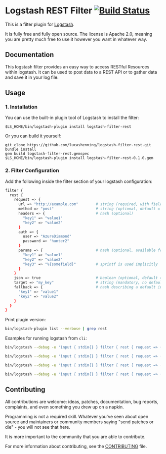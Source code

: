 # Logstash REST Filter [![Build Status](https://travis-ci.com/logstash-plugins/logstash-filter-http.svg?branch=master)](https://travis-ci.com/logstash-plugins/logstash-filter-http)

This is a filter plugin for [Logstash](https://github.com/elastic/logstash).

It is fully free and fully open source. The license is Apache 2.0, meaning you are pretty much free to use it however you want in whatever way.

## Documentation

This logstash filter provides an easy way to access RESTful Resources within logstash. It can be used to post data to a REST API or to gather data and save it in your log file.

## Usage
### 1. Installation
You can use the built-in plugin tool of Logstash to install the filter:
```
$LS_HOME/bin/logstash-plugin install logstash-filter-rest
```

Or you can build it yourself:
```
git clone https://github.com/lucashenning/logstash-filter-rest.git
bundle install
gem build logstash-filter-rest.gemspec
$LS_HOME/bin/logstash-plugin install logstash-filter-rest-0.1.0.gem
```

### 2. Filter Configuration
Add the following inside the filter section of your logstash configuration:

```sh
filter {
  rest {
    request => {
      url => "http://example.com"        # string (required, with field reference: "http://example.com?id=%{id}" or params, if defined)
      method => "post"                   # string (optional, default = "get")
      headers => {                       # hash (optional)
        "key1" => "value1"
        "key2" => "value2"
      }
      auth => {
        user => "AzureDiamond"
        password => "hunter2"
      }
      params => {                        # hash (optional, available for method => "get" and "post"; if post it will be transformed into body hash and posted as json)
        "key1" => "value1"
        "key2" => "value2"
        "key3" => "%{somefield}"         # sprintf is used implicitly
      }
    }
    json => true                         # boolean (optional, default = true)
    target => "my_key"                   # string (mandatory, no default)
    fallback => {                        # hash describing a default in case of error
      "key1" => "value1"
      "key2" => "value2"
    }
  }
}
```

Print plugin version:

``` bash
bin/logstash-plugin list --verbose | grep rest
```

Examples for running logstash from `cli`:

``` bash
bin/logstash --debug -e 'input { stdin{} } filter { rest { request => { url => "https://jsonplaceholder.typicode.com/posts" method => "post" params => { "userId" => "%{message}" } headers => { "Content-Type" => "application/json" } } target => 'rest' } } output {stdout { codec => rubydebug }}'
```

``` bash
bin/logstash --debug -e 'input { stdin{} } filter { rest { request => { url => "https://jsonplaceholder.typicode.com/posts" method => "post" body => { "userId" => "%{message}" } headers => { "Content-Type" => "application/json" } } target => 'rest' } } output {stdout { codec => rubydebug }}'
```

``` bash
bin/logstash --debug -e 'input { stdin{} } filter { rest { request => { url => "http://jsonplaceholder.typicode.com/users/%{message}" } target => 'rest' } } output {stdout { codec => rubydebug }}'
```

``` bash
bin/logstash --debug -e 'input { stdin{} } filter { rest { request => { url => "https://jsonplaceholder.typicode.com/posts" method => "get" params => { "userId" => "%{message}" } headers => { "Content-Type" => "application/json" } } target => 'rest' } } output {stdout { codec => rubydebug }}'
```


## Contributing

All contributions are welcome: ideas, patches, documentation, bug reports, complaints, and even something you drew up on a napkin.

Programming is not a required skill. Whatever you've seen about open source and maintainers or community members  saying "send patches or die" - you will not see that here.

It is more important to the community that you are able to contribute.

For more information about contributing, see the [CONTRIBUTING](https://github.com/elasticsearch/logstash/blob/master/CONTRIBUTING.md) file.
